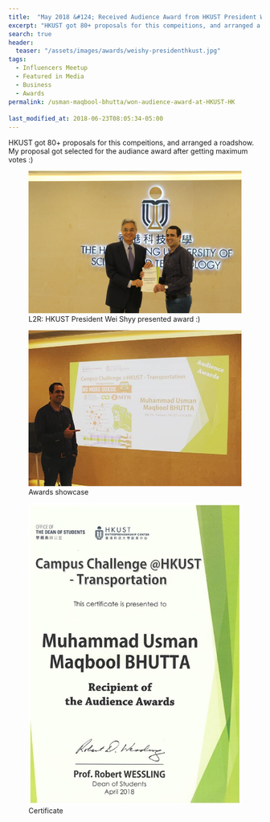 ```yaml
---
title:  "May 2018 &#124; Received Audience Award from HKUST President Wei Shyy in Campus Challenge @ HKUST Transportation"
excerpt: "HKUST got 80+ proposals for this compeitions, and arranged a roadshow. My proposal got selected for the audiance award after getting maximum votes :)"
search: true
header:
  teaser: "/assets/images/awards/weishy-presidenthkust.jpg"
tags: 
  - Influencers Meetup
  - Featured in Media
  - Business
  - Awards
permalink: /usman-maqbool-bhutta/won-audience-award-at-HKUST-HK

last_modified_at: 2018-06-23T08:05:34-05:00
---
```

HKUST got 80+ proposals for this compeitions, and arranged a roadshow. My proposal got selected for the audiance award after getting maximum votes :)

<figure>
    <a href="/assets/images/awards/weishy-presidenthkust.jpg"><img src="/assets/images/awards/weishy-presidenthkust.jpg"></a>
    <figcaption>L2R: HKUST President Wei Shyy presented award :)</figcaption>
</figure>

<figure>
    <a href="/assets/images/award-audience-18.jpg"><img src="/assets/images/award-audience-18.jpg"></a>
    <figcaption>Awards showcase</figcaption>
</figure>


<figure>
    <a href="/assets/images/awards/awardcampusust_001.jpg"><img src="/assets/images/awards/awardcampusust_001.jpg"></a>
    <figcaption>Certificate</figcaption>
</figure>
